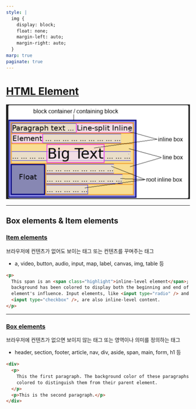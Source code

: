 ```yaml
---
style: |
  img {
    display: block;
    float: none;
    margin-left: auto;
    margin-right: auto;
  }
marp: true
paginate: true
---
```

# [HTML Element](https://developer.mozilla.org/en-US/docs/Learn/HTML/Introduction_to_HTML/Getting_started)
![Alt text](./img/image-2.png)

---
## Box elements & Item elements
### [Item elements]((https://developer.mozilla.org/en-US/docs/Web/HTML/Inline_elements))
브라우저에 컨텐츠가 없어도 보이는 태그 또는 컨텐츠를 꾸며주는 태그
- a, video, button, audio, input, map, label, canvas, img, table 등

```html
<p>
  This span is an <span class="highlight">inline-level element</span>; its
  background has been colored to display both the beginning and end of the
  element's influence. Input elements, like <input type="radio" /> and
  <input type="checkbox" />, are also inline-level content.
</p>
```

---
### [Box elements](https://developer.mozilla.org/en-US/docs/Web/HTML/Block-level_elements)
브라우저에 컨텐츠가 없으면 보이지 않는 태그 또는 영역이나 의미를 정의하는 태그
- header, section, footer, article, nav, div, aside, span, main, form, h1 등

```html
<div>
  <p>
    This the first paragraph. The background color of these paragraphs have been
    colored to distinguish them from their parent element.
  </p>
  <p>This is the second paragraph.</p>
</div>

```





